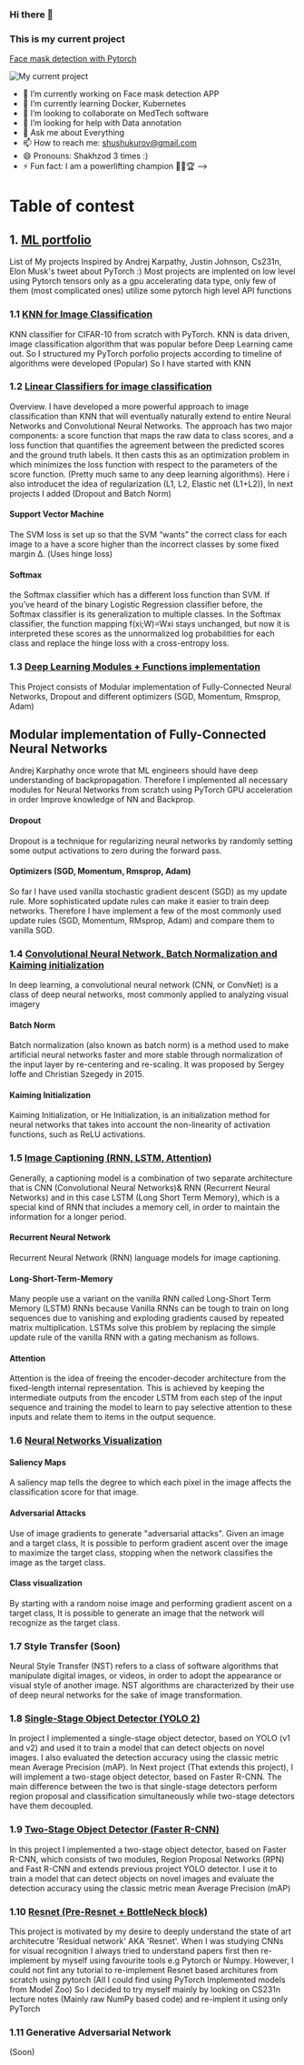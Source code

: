 ### Hi there 👋
### This is my current project

[Face mask detection with Pytorch](https://github.com/shushukurov/FaceMaskDetector)

![My current project](https://github.com/shushukurov/shushukurov/blob/main/test.gif)

- 🔭 I’m currently working on Face mask detection APP
- 🌱 I’m currently learning Docker, Kubernetes
- 👯 I’m looking to collaborate on MedTech software
- 🤔 I’m looking for help with Data annotation
- 💬 Ask me about Everything
- 📫 How to reach me: shushukurov@gmail.com
- 😄 Pronouns: Shakhzod 3 times :)
- ⚡ Fun fact: I am a powerlifting champion 🏋🏻🏆
-->
# Table of contest
## 1. [ML portfolio](https://github.com/shushukurov/ML_Portfolio)
List of My projects
Inspired by Andrej Karpathy, Justin Johnson, Cs231n, Elon Musk's tweet about PyTorch :)
Most projects are implented on low level using Pytorch tensors only as a gpu accelerating data type, only few of them (most complicated ones) utilize some pytorch high level API functions 

### 1.1 [KNN for Image Classification](https://github.com/shushukurov/ML_Portfolio/tree/main/KNN_for_ImageClassification)
KNN classifier for CIFAR-10 from scratch with PyTorch. KNN is data driven,
image classification algorithm that was popular before Deep Learning came out. 
So I structured my PyTorch porfolio projects according to timeline of algorithms were developed (Popular)
So I have started with KNN

### 1.2 [Linear Classifiers for image classification](https://github.com/shushukurov/ML_Portfolio/tree/main/LinearClassifiers_SVM_Softmax)

Overview. I have developed a more powerful approach to image classification than KNN that will eventually naturally extend to entire Neural Networks and Convolutional Neural Networks. The approach has two major components: a score function that maps the raw data to class scores, and a loss function that quantifies the agreement between the predicted scores and the ground truth labels. It then casts this as an optimization problem in which minimizes the loss function with respect to the parameters of the score function. (Pretty much same to any deep learning algorithms). Here i also introducet the idea of regularization (L1, L2, Elastic net (L1+L2)), In next projects I added (Dropout and Batch Norm)

#### Support Vector Machine

The SVM loss is set up so that the SVM “wants” the correct class for each image to a have a score higher than the incorrect classes by some fixed margin Δ. (Uses hinge loss)

#### Softmax

the Softmax classifier which has a different loss function than SVM. If you’ve heard of the binary Logistic Regression classifier before, the Softmax classifier is its generalization to multiple classes. In the Softmax classifier, the function mapping f(xi;W)=Wxi
stays unchanged, but now it is interpreted these scores as the unnormalized log probabilities for each class and replace the hinge loss with a cross-entropy loss.

### 1.3 [Deep Learning Modules + Functions implementation](https://github.com/shushukurov/ML_Portfolio/tree/main/DeepLearningModule)

This Project consists of Modular implementation of Fully-Connected Neural Networks, Dropout and different optimizers (SGD, Momentum, Rmsprop, Adam)

## Modular implementation of Fully-Connected Neural Networks
Andrej Karphathy once wrote that ML engineers should have deep understanding of backpropagation. Therefore I implemented all necessary modules for Neural Networks from scratch using PyTorch GPU acceleration in order Improve knowledge of NN and Backprop.
#### Dropout

Dropout is a technique for regularizing neural networks by randomly setting some output activations to zero during the forward pass.

#### Optimizers (SGD, Momentum, Rmsprop, Adam)

So far I have used vanilla stochastic gradient descent (SGD) as my update rule. More sophisticated update rules can make it easier to train deep networks. Therefore I have implement a few of the most commonly used update rules (SGD, Momentum, RMsprop, Adam) and compare them to vanilla SGD.

### 1.4 [Convolutional Neural Network, Batch Normalization and Kaiming initialization](https://github.com/shushukurov/ML_Portfolio/tree/main/CNN_BatchNorm_Kaiming)

In deep learning, a convolutional neural network (CNN, or ConvNet) is a class of deep neural networks, most commonly applied to analyzing visual imagery

#### Batch Norm
Batch normalization (also known as batch norm) is a method used to make artificial neural networks faster and more stable through normalization of the input layer by re-centering and re-scaling. It was proposed by Sergey Ioffe and Christian Szegedy in 2015.

#### Kaiming Initialization
Kaiming Initialization, or He Initialization, is an initialization method for neural networks that takes into account the non-linearity of activation functions, such as ReLU activations.

### 1.5 [Image Captioning (RNN, LSTM, Attention)](https://github.com/shushukurov/ML_Portfolio/tree/main/ImageCaptioning)

Generally, a captioning model is a combination of two separate architecture that is CNN (Convolutional Neural Networks)& RNN (Recurrent Neural Networks) and in this case LSTM (Long Short Term Memory), which is a special kind of RNN that includes a memory cell, in order to maintain the information for a longer period. 

#### Recurrent Neural Network
Recurrent Neural Network (RNN) language models for image captioning.

#### Long-Short-Term-Memory
Many people use a variant on the vanilla RNN called Long-Short Term Memory (LSTM) RNNs because Vanilla RNNs can be tough to train on long sequences due to vanishing and exploding gradients caused by repeated matrix multiplication. LSTMs solve this problem by replacing the simple update rule of the vanilla RNN with a gating mechanism as follows.

#### Attention
Attention is the idea of freeing the encoder-decoder architecture from the fixed-length internal representation.
This is achieved by keeping the intermediate outputs from the encoder LSTM from each step of the input sequence and training the model to learn to pay selective attention to these inputs and relate them to items in the output sequence.

### 1.6 [Neural Networks Visualization](https://github.com/shushukurov/ML_Portfolio/tree/main/NetworkVisualization)

#### Saliency Maps

A saliency map tells the degree to which each pixel in the image affects the classification score for that image.

#### Adversarial Attacks

Use of image gradients to generate "adversarial attacks". Given an image and a target class, It is possible to perform gradient ascent over the image to maximize the target class, stopping when the network classifies the image as the target class.

#### Class visualization

By starting with a random noise image and performing gradient ascent on a target class, It is possible to generate an image that the network will recognize as the target class.

### 1.7 Style Transfer (Soon)

Neural Style Transfer (NST) refers to a class of software algorithms that manipulate digital images, or videos, in order to adopt the appearance or visual style of another image. NST algorithms are characterized by their use of deep neural networks for the sake of image transformation.


### 1.8 [Single-Stage Object Detector (YOLO 2)](https://github.com/shushukurov/ML_Portfolio/tree/main/SingleStageDetector_YOLO)

In project I implemented a single-stage object detector, 
based on YOLO (v1 and v2) and used it to train a model that can detect objects on novel images. 
I also evaluated the detection accuracy using the classic metric mean Average Precision (mAP). 
In Next project (That extends this project), I will implement a two-stage object detector, based on Faster R-CNN. 
The main difference between the two is that single-stage detectors perform region proposal and 
classification simultaneously while two-stage detectors have them decoupled.

### 1.9 [Two-Stage Object Detector (Faster R-CNN)](https://github.com/shushukurov/ML_Portfolio/tree/main/FasterRCNN)

In this project I implemented a two-stage object detector, based on Faster R-CNN, which consists of two modules, Region Proposal Networks (RPN) and Fast R-CNN and extends previous project YOLO detector. I use it to train a model that can detect objects on novel images and evaluate the detection accuracy using the classic metric mean Average Precision (mAP)

### 1.10 [Resnet (Pre-Resnet + BottleNeck block)](https://github.com/shushukurov/ML_Portfolio/tree/main/Resnet)

This project is motivated by my desire to deeply understand the state of art architecutre 'Residual network' AKA 'Resnet'. When I was studying CNNs for visual recognition I always tried to understand papers first then re-implement by myself using favourite tools e.g Pytorch or Numpy. However, I could not fint any tutorial to re-implement Resnet based architures from scratch using pytorch (All I could find using PyTorch Implemented models from Model Zoo) So I decided to try myself mainly by looking on CS231n lecture notes (Mainly raw NumPy based code) and re-implent it using only PyTorch


### 1.11 Generative Adversarial Network
(Soon)



<!--
**shushukurov/shushukurov** is a ✨ _special_ ✨ repository because its `README.md` (this file) appears on your GitHub profile.

Here are some ideas to get you started:

- 🔭 I’m currently working on Face mask detection APP
- 🌱 I’m currently learning Docker, Kubernetes
- 👯 I’m looking to collaborate on MedTech software
- 🤔 I’m looking for help with Data annotation
- 💬 Ask me about Everything
- 📫 How to reach me: shushukurov@gmail.com
- 😄 Pronouns: Shakhzod 3 times :)
- ⚡ Fun fact: I am a powerlifting champion 🏋🏻🏆
-->
